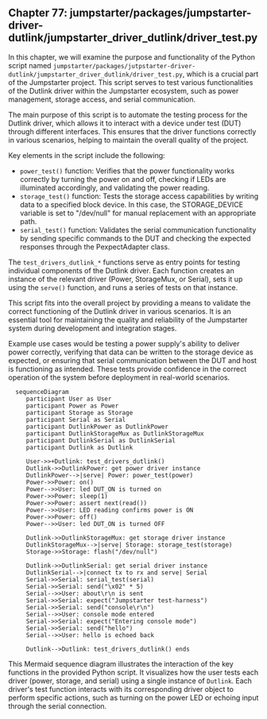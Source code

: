 ## Chapter 77: jumpstarter/packages/jumpstarter-driver-dutlink/jumpstarter_driver_dutlink/driver_test.py

 In this chapter, we will examine the purpose and functionality of the Python script named `jumpstarter/packages/jutpstarter-driver-dutlink/jumpstarter_driver_dutlink/driver_test.py`, which is a crucial part of the Jumpstarter project. This script serves to test various functionalities of the Dutlink driver within the Jumpstarter ecosystem, such as power management, storage access, and serial communication.

   The main purpose of this script is to automate the testing process for the Dutlink driver, which allows it to interact with a device under test (DUT) through different interfaces. This ensures that the driver functions correctly in various scenarios, helping to maintain the overall quality of the project.

   Key elements in the script include the following:

   - `power_test()` function: Verifies that the power functionality works correctly by turning the power on and off, checking if LEDs are illuminated accordingly, and validating the power reading.
   - `storage_test()` function: Tests the storage access capabilities by writing data to a specified block device. In this case, the STORAGE_DEVICE variable is set to "/dev/null" for manual replacement with an appropriate path.
   - `serial_test()` function: Validates the serial communication functionality by sending specific commands to the DUT and checking the expected responses through the PexpectAdapter class.

   The `test_drivers_dutlink_*` functions serve as entry points for testing individual components of the Dutlink driver. Each function creates an instance of the relevant driver (Power, StorageMux, or Serial), sets it up using the `serve()` function, and runs a series of tests on that instance.

   This script fits into the overall project by providing a means to validate the correct functioning of the Dutlink driver in various scenarios. It is an essential tool for maintaining the quality and reliability of the Jumpstarter system during development and integration stages.

   Example use cases would be testing a power supply's ability to deliver power correctly, verifying that data can be written to the storage device as expected, or ensuring that serial communication between the DUT and host is functioning as intended. These tests provide confidence in the correct operation of the system before deployment in real-world scenarios.

 ```mermaid
   sequenceDiagram
      participant User as User
      participant Power as Power
      participant Storage as Storage
      participant Serial as Serial
      participant DutlinkPower as DutlinkPower
      participant DutlinkStorageMux as DutlinkStorageMux
      participant DutlinkSerial as DutlinkSerial
      participant Dutlink as Dutlink

      User->>+Dutlink: test_drivers_dutlink()
      Dutlink->>DutlinkPower: get power driver instance
      DutlinkPower-->|serve| Power: power_test(power)
      Power->>Power: on()
      Power-->>User: led DUT_ON is turned on
      Power->>Power: sleep(1)
      Power->>Power: assert next(read())
      Power-->>User: LED reading confirms power is ON
      Power->>Power: off()
      Power-->>User: led DUT_ON is turned OFF

      Dutlink->>DutlinkStorageMux: get storage driver instance
      DutlinkStorageMux-->|serve| Storage: storage_test(storage)
      Storage->>Storage: flash("/dev/null")

      Dutlink->>DutlinkSerial: get serial driver instance
      DutlinkSerial-->|connect tx to rx and serve| Serial
      Serial->>Serial: serial_test(serial)
      Serial->>Serial: send("\x02" * 5)
      Serial-->>User: about\r\n is sent
      Serial->>Serial: expect("Jumpstarter test-harness")
      Serial->>Serial: send("console\r\n")
      Serial-->>User: console mode entered
      Serial->>Serial: expect("Entering console mode")
      Serial->>Serial: send("hello")
      Serial-->>User: hello is echoed back

      Dutlink-->Dutlink: test_drivers_dutlink() ends
   ```

   This Mermaid sequence diagram illustrates the interaction of the key functions in the provided Python script. It visualizes how the user tests each driver (power, storage, and serial) using a single instance of `Dutlink`. Each driver's test function interacts with its corresponding driver object to perform specific actions, such as turning on the power LED or echoing input through the serial connection.